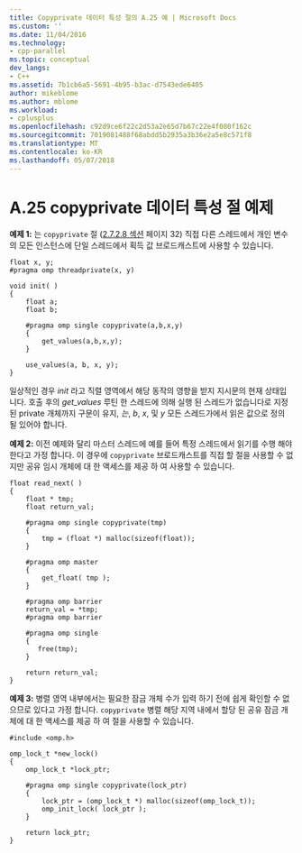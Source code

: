 ```yaml
---
title: Copyprivate 데이터 특성 절의 A.25 예 | Microsoft Docs
ms.custom: ''
ms.date: 11/04/2016
ms.technology:
- cpp-parallel
ms.topic: conceptual
dev_langs:
- C++
ms.assetid: 7b1cb6a5-5691-4b95-b3ac-d7543ede6405
author: mikeblome
ms.author: mblome
ms.workload:
- cplusplus
ms.openlocfilehash: c92d9ce6f22c2d53a2e65d7b67c22e4f080f162c
ms.sourcegitcommit: 7019081488f68abdd5b2935a3b36e2a5e8c571f8
ms.translationtype: MT
ms.contentlocale: ko-KR
ms.lasthandoff: 05/07/2018
---
```

# <a name="a25---examples-of-the-copyprivate-data-attribute-clause"></a>A.25   copyprivate 데이터 특성 절 예제
**예제 1:** 는 `copyprivate` 절 ([2.7.2.8 섹션](../../parallel/openmp/2-7-2-8-copyprivate.md) 페이지 32) 직접 다른 스레드에서 개인 변수의 모든 인스턴스에 단일 스레드에서 획득 값 브로드캐스트에 사용할 수 있습니다.  
  
```  
float x, y;  
#pragma omp threadprivate(x, y)  
  
void init( )   
{  
    float a;  
    float b;  
  
    #pragma omp single copyprivate(a,b,x,y)  
    {  
        get_values(a,b,x,y);  
    }  
  
    use_values(a, b, x, y);  
}  
```  
  
 일상적인 경우 *init* 라고 직렬 영역에서 해당 동작의 영향을 받지 지시문의 현재 상태입니다. 호출 후의 *get_values* 루틴 한 스레드에 의해 실행 된 스레드가 없습니다로 지정 된 private 개체까지 구문이 유지, *는*, *b*, *x*, 및 *y* 모든 스레드가에서 읽은 값으로 정의 될 있어야 합니다.  
  
 **예제 2:** 이전 예제와 달리 마스터 스레드에 예를 들어 특정 스레드에서 읽기를 수행 해야 한다고 가정 합니다. 이 경우에 `copyprivate` 브로드캐스트를 직접 할 절을 사용할 수 없지만 공유 임시 개체에 대 한 액세스를 제공 하 여 사용할 수 있습니다.  
  
```  
float read_next( )   
{  
    float * tmp;  
    float return_val;  
  
    #pragma omp single copyprivate(tmp)  
    {  
        tmp = (float *) malloc(sizeof(float));  
    }  
  
    #pragma omp master  
    {  
        get_float( tmp );  
    }  
  
    #pragma omp barrier  
    return_val = *tmp;  
    #pragma omp barrier  
  
    #pragma omp single  
    {  
       free(tmp);  
    }  
  
    return return_val;  
}  
```  
  
 **예제 3:** 병렬 영역 내부에서는 필요한 잠금 개체 수가 입력 하기 전에 쉽게 확인할 수 없으므로 있다고 가정 합니다. `copyprivate` 병렬 해당 지역 내에서 할당 된 공유 잠금 개체에 대 한 액세스를 제공 하 여 절을 사용할 수 있습니다.  
  
```  
#include <omp.h>  
  
omp_lock_t *new_lock()  
{  
    omp_lock_t *lock_ptr;  
  
    #pragma omp single copyprivate(lock_ptr)  
    {  
        lock_ptr = (omp_lock_t *) malloc(sizeof(omp_lock_t));  
        omp_init_lock( lock_ptr );  
    }  
  
    return lock_ptr;  
}  
```